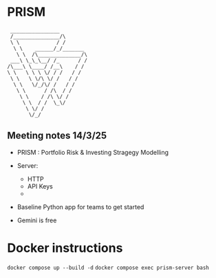 # PRISM

```
 ________________
 /_______________/\
 \ \            / /
  \ \    ______/_/_______
   \ \  /\______________/\
 ___\ \_\_\__/ /_      / /
/\___\ \____/ /__\    / /
\ \   \ \ \ \/ / /   / /
 \ \   \ \/\ \/ /   / /
  \ \   \/_/\/ /   / /
   \ \      / /\  / /
    \ \    / /\ \/ /
     \ \  / /  \_\/
      \ \/ /
       \/_/
```

## Meeting notes 14/3/25

- PRISM : Portfolio Risk & Investing Stragegy Modelling

- Server:

  - HTTP
  - API Keys
  -

- Baseline Python app for teams to get started

- Gemini is free

# Docker instructions

`docker compose up --build -d`
`docker compose exec prism-server bash`
